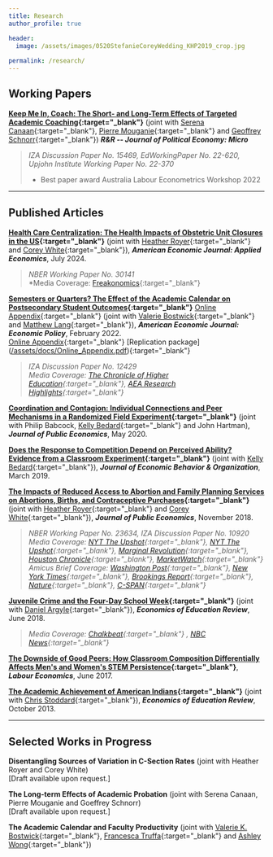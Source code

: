 ```yaml
---
title: Research
author_profile: true

header:
  image: /assets/images/0520StefanieCoreyWedding_KHP2019_crop.jpg
  
permalink: /research/
---
```




## Working Papers
 **[Keep Me In, Coach: The Short- and Long-Term Effects of Targeted Academic Coaching](/assets/docs/coaching_v9.pdf){:target="_blank"}**  (joint with [Serena Canaan](https://sites.google.com/site/serenacanaan87/home){:target="_blank"}, [Pierre Mouganie](https://sites.google.com/site/pierremouganie/){:target="_blank"} and [Geoffrey Schnorr](https://geoffreyschnorr.com/){:target="_blank"})  ***R&R -- Journal of Political Economy: Micro***
 > *IZA Discussion Paper No. 15469, EdWorkingPaper No. 22-620, Upjohn Institute Working Paper No. 22-370*
>- Best paper award Australia Labour Econometrics Workshop 2022

---

## Published Articles

 **[Health Care Centralization: The Health Impacts of Obstetric Unit Closures in the US](/assets/docs/frw_reduced_form_manuscript_AEJ_R2.pdf){:target="_blank"}** (joint with [Heather Royer](https://sites.google.com/site/heathernroyer/){:target="_blank"} and [Corey White](https://corey-white.com/){:target="_blank"}), ***American Economic Journal: Applied Economics***, July 2024.
> *NBER Working Paper No. 30141*\
*Media Coverage: [Freakonomics](https://freakonomics.com/podcast/what-happens-when-a-hospital-closes/){:target="_blank"}


 **[Semesters or Quarters? The Effect of the Academic Calendar on Postsecondary Student Outcomes](/assets/docs/AcademicCalendar.pdf){:target="_blank"}**  [Online Appendix](/assets/docs/Online_Appendix.pdf){:target="_blank"}  (joint with [Valerie Bostwick](https://vkbostwick.weebly.com/){:target="_blank"} and [Matthew Lang](https://sites.google.com/site/matthewdlang18/){:target="_blank"}), ***American Economic Journal: Economic Policy***, February 2022.\
 [Online Appendix](/assets/docs/Online_Appendix.pdf){:target="_blank"} [Replication package] ([/assets/docs/Online_Appendix.pdf](https://www.openicpsr.org/openicpsr/project/124861/version/V1/view)){:target="_blank"}
> *IZA Discussion Paper No. 12429*\
*Media Coverage: [The Chronicle of Higher Education](https://www.chronicle.com/article/for-students-on-the-quarter-system-landing-a-summer-internship-can-bring-complications/){:target="_blank"}, [AEA Research Highlights](https://www.aeaweb.org/research/college-semesters-quarters-graduation){:target="_blank"}*

 **[Coordination and Contagion: Individual Connections and Peer Mechanisms in a Randomized Field Experiment](/assets/docs/PeerEffects_JPubE_Final_2019.pdf){:target="_blank"}** (joint with Philip Babcock, [Kelly Bedard](https://econ.ucsb.edu/people/faculty/kelly-bedard){:target="_blank"} and John Hartman), ***Journal of Public Economics***, May 2020.

 **[Does the Response to Competition Depend on Perceived Ability? Evidence from a Classroom Experiment](/assets/docs/TUCE_Feb2019.pdf){:target="_blank"}** (joint with [Kelly Bedard](https://econ.ucsb.edu/people/faculty/kelly-bedard){:target="_blank"}), ***Journal of Economic Behavior & Organization***, March 2019.

 **[The Impacts of Reduced Access to Abortion and Family Planning Services on Abortions, Births, and Contraceptive Purchases](/assets/docs/Abortion_JPubE.pdf){:target="_blank"}** (joint with [Heather Royer](https://sites.google.com/site/heathernroyer/){:target="_blank"} and [Corey White](https://corey-white.com/){:target="_blank"}), ***Journal of Public Economics***, November 2018.
> *NBER Working Paper No. 23634, IZA Discussion Paper No. 10920*\
*Media Coverage: [NYT The Upshot](https://www.nytimes.com/interactive/2019/07/18/upshot/roe-v-wade-abortion-maps-planned-parenthood.html?mtrref=www.nytimes.com&mtrref=www.nytimes.com&gwh=A499654C4F13DA63E11C9DBDDDBBE942&gwt=pay&assetType=PAYWALL){:target="_blank"}, [NYT The Upshot](/assets/docs/nyt_roe.pdf){:target="_blank"}, [Marginal Revolution](https://marginalrevolution.com/marginalrevolution/2021/12/earlier-data-on-texas-abortion-restrictions.html#comments){:target="_blank"}, [Houston Chronicle](https://www.houstonchronicle.com/business/texanomics/article/Study-Texas-abortion-restrictions-boosted-birth-11720119.php){:target="_blank"}, [MarketWatch](https://www.marketwatch.com/story/what-happened-to-birth-rates-after-texas-restricted-access-to-abortion-2017-08-01){:target="_blank"}*\
*Amicus Brief Coverage: [Washington Post](https://www.washingtonpost.com/opinions/2021/11/30/court-cannot-fool-itself-eviscerating-roe-would-upend-lives/){:target="_blank"}, [New York Times](https://www.nytimes.com/2021/12/01/upshot/mississippi-abortion-case-roe.html){:target="_blank"},  [Brookings Report](){:target="_blank"}, [Nature](https://www.nature.com/articles/d41586-021-02834-7){:target="_blank"}, [C-SPAN](https://www.c-span.org/video/?c4989037/user-clip-economists-amicus){:target="_blank"}*

 **[Juvenile Crime and the Four-Day School Week](/assets/docs/4dayschoolweek_crime_EER_RR_Final.pdf){:target="_blank"}** (joint with [Daniel Argyle](https://scholar.google.com/citations?user=JJiQXQgAAAAJ&hl=en&oi=ao){:target="_blank"}), ***Economics of Education Review***, June 2018.
> *Media Coverage: [Chalkbeat](https://www.chalkbeat.org/2018/4/2/21104689/four-day-school-weeks-a-nationwide-symptom-of-tight-budgets-lead-to-more-youth-crime-study-finds){:target="_blank"} , [NBC News](https://www.nbcnews.com/politics/politics-news/four-day-school-week-teachers-kids-give-it-parents-are-n1009506){:target="_blank"}*

 **[The Downside of Good Peers: How Classroom Composition Differentially Affects Men's and Women's STEM Persistence](/assets/docs/STEM_LE_RR.pdf){:target="_blank"}**, ***Labour Economics***, June 2017.

 **[The Academic Achievement of American Indians](/assets/docs/AIGap.pdf){:target="_blank"}** (joint with [Chris Stoddard](https://www.montana.edu/cstoddard/){:target="_blank"}), ***Economics of Education Review***, October 2013.


---

## Selected Works in Progress

 **Disentangling Sources of Variation in C-Section Rates** (joint with Heather Royer and Corey White)\
 [Draft available upon request.]
 
 **The Long-term Effects of Academic Probation** (joint with Serena Canaan, Pierre Mouganie and Goeffrey Schnorr)\
 [Draft available upon request.]

 **The Academic Calendar and Faculty Productivity** (joint with [Valerie K. Bostwick](https://vkbostwick.weebly.com/){:target="_blank"}, [Francesca Truffa](https://sites.northwestern.edu/ftl2720/){:target="_blank"} and [Ashley Wong](https://www.ashley-wong.net/){:target="_blank"})
 
